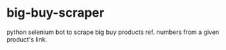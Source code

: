 # big-buy-scraper
python selenium bot to scrape big buy products ref. numbers from a given product's link.

<img>
